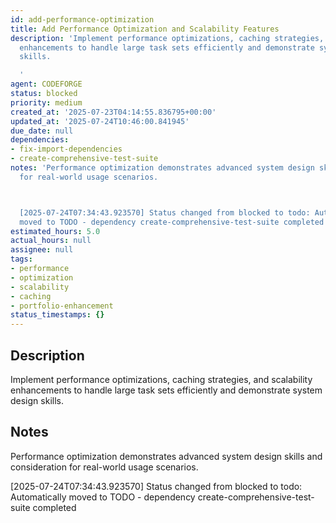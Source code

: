 ```yaml
---
id: add-performance-optimization
title: Add Performance Optimization and Scalability Features
description: 'Implement performance optimizations, caching strategies, and scalability
  enhancements to handle large task sets efficiently and demonstrate system design
  skills.

  '
agent: CODEFORGE
status: blocked
priority: medium
created_at: '2025-07-23T04:14:55.836795+00:00'
updated_at: '2025-07-24T10:46:00.841945'
due_date: null
dependencies:
- fix-import-dependencies
- create-comprehensive-test-suite
notes: 'Performance optimization demonstrates advanced system design skills and consideration
  for real-world usage scenarios.



  [2025-07-24T07:34:43.923570] Status changed from blocked to todo: Automatically
  moved to TODO - dependency create-comprehensive-test-suite completed'
estimated_hours: 5.0
actual_hours: null
assignee: null
tags:
- performance
- optimization
- scalability
- caching
- portfolio-enhancement
status_timestamps: {}
---
```


## Description

Implement performance optimizations, caching strategies, and scalability enhancements to handle large task sets efficiently and demonstrate system design skills.


## Notes

Performance optimization demonstrates advanced system design skills and consideration for real-world usage scenarios.


[2025-07-24T07:34:43.923570] Status changed from blocked to todo: Automatically moved to TODO - dependency create-comprehensive-test-suite completed

